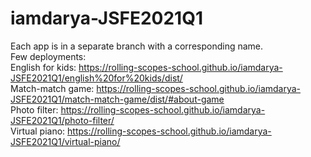# iamdarya-JSFE2021Q1
Each app is in a separate branch with a corresponding name.
 <br />
Few deployments:  <br />
English for kids: https://rolling-scopes-school.github.io/iamdarya-JSFE2021Q1/english%20for%20kids/dist/  <br />
Match-match game: https://rolling-scopes-school.github.io/iamdarya-JSFE2021Q1/match-match-game/dist/#about-game  <br />
Photo filter: https://rolling-scopes-school.github.io/iamdarya-JSFE2021Q1/photo-filter/  <br />
Virtual piano: https://rolling-scopes-school.github.io/iamdarya-JSFE2021Q1/virtual-piano/  <br />

